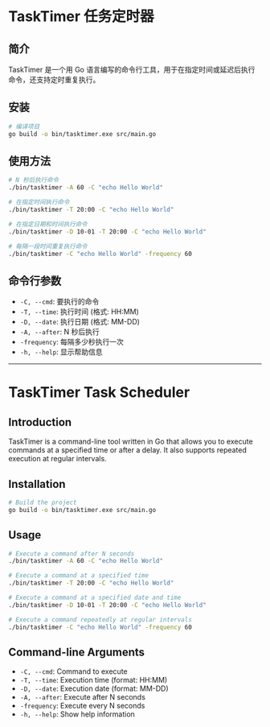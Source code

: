 # TaskTimer 任务定时器

## 简介
TaskTimer 是一个用 Go 语言编写的命令行工具，用于在指定时间或延迟后执行命令，还支持定时重复执行。

## 安装
```sh
# 编译项目
go build -o bin/tasktimer.exe src/main.go
```

## 使用方法
```sh
# N 秒后执行命令
./bin/tasktimer -A 60 -C "echo Hello World"

# 在指定时间执行命令
./bin/tasktimer -T 20:00 -C "echo Hello World"

# 在指定日期和时间执行命令
./bin/tasktimer -D 10-01 -T 20:00 -C "echo Hello World"

# 每隔一段时间重复执行命令
./bin/tasktimer -C "echo Hello World" -frequency 60
```

## 命令行参数
- `-C, --cmd`: 要执行的命令
- `-T, --time`: 执行时间 (格式: HH:MM)
- `-D, --date`: 执行日期 (格式: MM-DD)
- `-A, --after`: N 秒后执行
- `-frequency`: 每隔多少秒执行一次
- `-h, --help`: 显示帮助信息

---

# TaskTimer Task Scheduler

## Introduction
TaskTimer is a command-line tool written in Go that allows you to execute commands at a specified time or after a delay. It also supports repeated execution at regular intervals.

## Installation
```sh
# Build the project
go build -o bin/tasktimer.exe src/main.go
```

## Usage
```sh
# Execute a command after N seconds
./bin/tasktimer -A 60 -C "echo Hello World"

# Execute a command at a specified time
./bin/tasktimer -T 20:00 -C "echo Hello World"

# Execute a command at a specified date and time
./bin/tasktimer -D 10-01 -T 20:00 -C "echo Hello World"

# Execute a command repeatedly at regular intervals
./bin/tasktimer -C "echo Hello World" -frequency 60
```

## Command-line Arguments
- `-C, --cmd`: Command to execute
- `-T, --time`: Execution time (format: HH:MM)
- `-D, --date`: Execution date (format: MM-DD)
- `-A, --after`: Execute after N seconds
- `-frequency`: Execute every N seconds
- `-h, --help`: Show help information